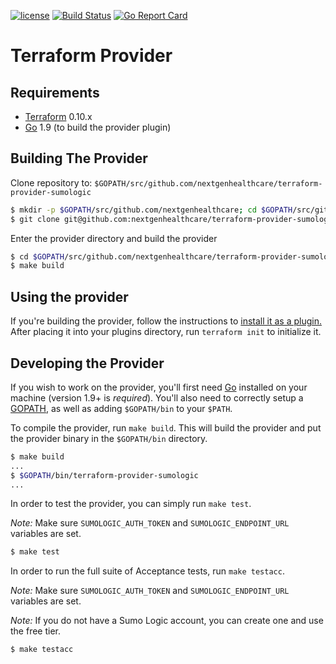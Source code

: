 [![license](https://img.shields.io/github/license/mashape/apistatus.svg)](https://choosealicense.com/licenses/mit/)
[![Build Status](https://travis-ci.org/nextgenhealthcare/terraform-provider-sumologic.svg)](https://travis-ci.org/nextgenhealthcare/terraform-provider-sumologic)
[![Go Report Card](https://goreportcard.com/badge/github.com/nextgenhealthcare/terraform-provider-sumologic)](https://goreportcard.com/report/github.com/nextgenhealthcare/terraform-provider-sumologic)

Terraform Provider
==================


Requirements
------------

-	[Terraform](https://www.terraform.io/downloads.html) 0.10.x
-	[Go](https://golang.org/doc/install) 1.9 (to build the provider plugin)

Building The Provider
---------------------

Clone repository to: `$GOPATH/src/github.com/nextgenhealthcare/terraform-provider-sumologic`

```sh
$ mkdir -p $GOPATH/src/github.com/nextgenhealthcare; cd $GOPATH/src/github.com/nextgenhealthcare
$ git clone git@github.com:nextgenhealthcare/terraform-provider-sumologic
```

Enter the provider directory and build the provider

```sh
$ cd $GOPATH/src/github.com/nextgenhealthcare/terraform-provider-sumologic
$ make build
```

Using the provider
----------------------
If you're building the provider, follow the instructions to [install it as a plugin.](https://www.terraform.io/docs/plugins/basics.html#installing-a-plugin) After placing it into your plugins directory,  run `terraform init` to initialize it.

Developing the Provider
---------------------------

If you wish to work on the provider, you'll first need [Go](http://www.golang.org) installed on your machine (version 1.9+ is *required*). You'll also need to correctly setup a [GOPATH](http://golang.org/doc/code.html#GOPATH), as well as adding `$GOPATH/bin` to your `$PATH`.

To compile the provider, run `make build`. This will build the provider and put the provider binary in the `$GOPATH/bin` directory.

```sh
$ make build
...
$ $GOPATH/bin/terraform-provider-sumologic
...
```

In order to test the provider, you can simply run `make test`.

*Note:* Make sure `SUMOLOGIC_AUTH_TOKEN` and `SUMOLOGIC_ENDPOINT_URL` variables are set.

```sh
$ make test
```

In order to run the full suite of Acceptance tests, run `make testacc`.

*Note:* Make sure `SUMOLOGIC_AUTH_TOKEN` and `SUMOLOGIC_ENDPOINT_URL` variables are set.

*Note:* If you do not have a Sumo Logic account, you can create one and use the free tier.

```sh
$ make testacc
```
